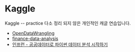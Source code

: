 # Kaggle
Kaggle -- practice
다소 정리 되지 않은 개인적인 캐글 연습입니다.
* [OpenDataWrangling](https://github.com/corazzon/OpenDataWrangling)
* [finance-data-analysis](https://github.com/corazzon/finance-data-analysis)
* [인프런 - 공공데이터로 파이썬 데이터 분석 시작하기](https://github.com/corazzon/open-data-analysis-basic)
